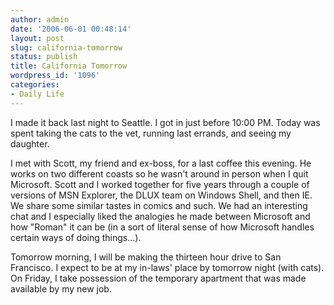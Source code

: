 ```yaml
---
author: admin
date: '2006-06-01 00:48:14'
layout: post
slug: california-tomorrow
status: publish
title: California Tomorrow
wordpress_id: '1096'
categories:
- Daily Life
---
```

I made it back last night to Seattle. I got in just before 10:00 PM. Today was spent taking the cats to the vet, running last errands, and seeing my daughter.

I met with Scott, my friend and ex-boss, for a last coffee this evening. He works on two different coasts so he wasn't around in person when I quit Microsoft. Scott and I worked together for five years through a couple of versions of MSN Explorer, the DLUX team on Windows Shell, and then IE. We share some similar tastes in comics and such. We had an interesting chat and I especially liked the analogies he made between Microsoft and how "Roman" it can be (in a sort of literal sense of how Microsoft handles certain ways of doing things...).

Tomorrow morning, I will be making the thirteen hour drive to San Francisco. I expect to be at my in-laws' place by tomorrow night (with cats). On Friday, I take possession of the temporary apartment that was made available by my new job.
